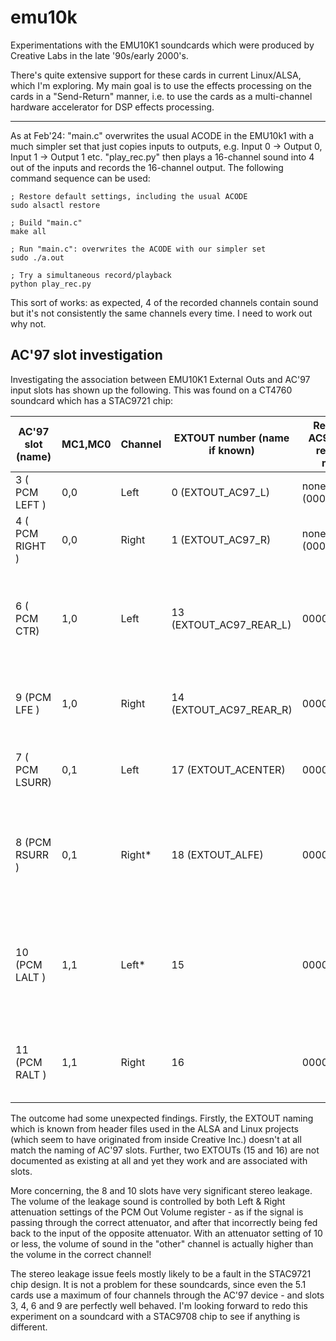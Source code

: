 # emu10k
Experimentations with the EMU10K1 soundcards which were produced by Creative Labs in the late '90s/early 2000's.

There's quite extensive support for these cards in current Linux/ALSA, which I'm exploring. My main goal is to use the effects processing on the cards in a "Send-Return" manner, i.e. to use the cards as a multi-channel hardware accelerator for DSP effects processing.

---

As at Feb'24: "main.c" overwrites the usual ACODE in the EMU10k1 with a much simpler set that just copies inputs to outputs, e.g. Input 0 -> Output 0, Input 1 -> Output 1 etc. "play_rec.py" then plays a 16-channel sound into 4 out of the inputs and records the 16-channel output. The following command sequence can be used:

```
; Restore default settings, including the usual ACODE
sudo alsactl restore

; Build "main.c"
make all

; Run "main.c": overwrites the ACODE with our simpler set
sudo ./a.out

; Try a simultaneous record/playback
python play_rec.py
```

This sort of works: as expected, 4 of the recorded channels contain sound but it's not consistently the same channels every time. I need to work out why not.


## AC'97 slot investigation

Investigating the association between EMU10K1 External Outs and AC'97 input slots has shown up the following. This was found on a CT4760 soundcard which has a STAC9721 chip:

| AC'97 slot  (name)  |   MC1,MC0    |   Channel  |   EXTOUT number  (name if known)   |   Required AC97SLOT register mask    |  Notes             |
|-----------------------|--------------|------------|--------------------------------------|--------------------------------------|--------------------|
|   3    ( PCM LEFT )   |     0,0      |     Left   |    0 (EXTOUT_AC97_L)                 |       none (00000000h)               |                     |
|   4    ( PCM RIGHT )  |     0,0      |     Right  |    1 (EXTOUT_AC97_R)                 |       none (00000000h)               |                     |
|   6    ( PCM CTR)     |     1,0      |     Left   |    13 (EXTOUT_AC97_REAR_L)            |           00000003h                  | AC97SLOT=0x01 is not sufficient for this to work. Note mismatch between STAC9721 & EMU10K1 naming  |
|   9    (PCM LFE )     |     1,0      |     Right  |    14 (EXTOUT_AC97_REAR_R)            |           00000002h                  | Note mismatch between STAC9721 & EMU10K1 naming                    |
|   7    ( PCM LSURR)     |     0,1      |     Left   |    17 (EXTOUT_ACENTER)            |           00000030h                  | Note mismatch between STAC9721 & EMU10K1 naming |
|   8    (PCM RSURR )     |     0,1      |     Right* |    18 (EXTOUT_ALFE)            |           00000030h                  | Note mismatch between STAC9721 & EMU10K1 naming. This channel has significant stereo leakage    |
|   10    (PCM LALT )     |     1,1      |     Left* |    15                       |           0000000Ch                  |  This channel uses a EXTOUT that is not documented in EMU10K1 header files. This channel has significant stereo leakage    |
|   11    (PCM RALT )     |     1,1      |     Right |    16                       |           0000000Ch                  |   This channel uses a EXTOUT that is not documented in EMU10K1 header files   |

The outcome had some unexpected findings. Firstly, the EXTOUT naming which is known from header files used in the ALSA and Linux projects (which seem to have originated from inside Creative Inc.) doesn't at all match the naming of AC'97 slots.
Further, two EXTOUTs (15 and 16) are not documented as existing at all and yet they work and are associated with slots.

More concerning, the 8 and 10 slots have very significant stereo leakage. The volume of the leakage sound is controlled by both Left & Right attenuation settings of the PCM Out Volume register - as if the signal is passing through the correct attenuator, and after that
incorrectly being fed back to the input of the opposite attenuator. With an attenuator setting of 10 or less, the volume of sound in the "other" channel is actually higher than the volume in the correct channel!

The stereo leakage issue feels mostly likely to be a fault in the STAC9721 chip design. It is not a problem for these soundcards, since even the 5.1 cards use a maximum of four channels through the AC'97 device - and slots 3, 4, 6 and 9 are perfectly well behaved.
I'm looking forward to redo this experiment on a soundcard with a STAC9708 chip to see if anything is different.
